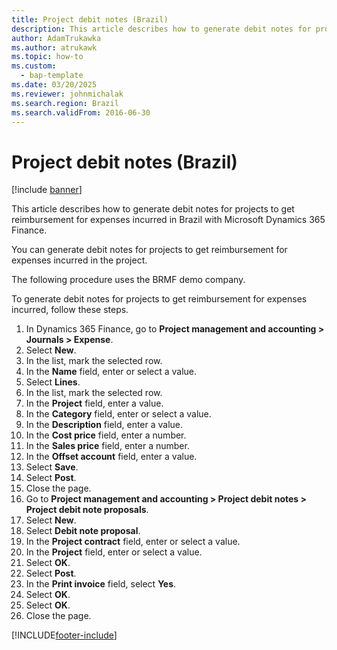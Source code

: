 ```yaml
---
title: Project debit notes (Brazil)
description: This article describes how to generate debit notes for projects to get reimbursement for expenses incurred in Brazil with Microsoft Dynamics 365 Finance.
author: AdamTrukawka
ms.author: atrukawk
ms.topic: how-to
ms.custom: 
  - bap-template
ms.date: 03/20/2025
ms.reviewer: johnmichalak
ms.search.region: Brazil
ms.search.validFrom: 2016-06-30
---
```


# Project debit notes (Brazil)

[!include [banner](../../includes/banner.md)]

This article describes how to generate debit notes for projects to get reimbursement for expenses incurred in Brazil with Microsoft Dynamics 365 Finance.

You can generate debit notes for projects to get reimbursement for expenses incurred in the project. 

The following procedure uses the BRMF demo company.

To generate debit notes for projects to get reimbursement for expenses incurred, follow these steps.

1. In Dynamics 365 Finance, go to **Project management and accounting \> Journals \> Expense**.
1. Select **New**.
1. In the list, mark the selected row.
1. In the **Name** field, enter or select a value.
1. Select **Lines**.
1. In the list, mark the selected row.
1. In the **Project** field, enter a value.
1. In the **Category** field, enter or select a value.
1. In the **Description** field, enter a value.
1. In the **Cost price** field, enter a number.
1. In the **Sales price** field, enter a number.
1. In the **Offset account** field, enter a value.
1. Select **Save**.
1. Select **Post**.
1. Close the page.
1. Go to **Project management and accounting \> Project debit notes \> Project debit note proposals**.
1. Select **New**.
1. Select **Debit note proposal**.
1. In the **Project contract** field, enter or select a value.
1. In the **Project** field, enter or select a value.
1. Select **OK**.
1. Select **Post**.
1. In the **Print invoice** field, select **Yes**.
1. Select **OK**.
1. Select **OK**.
1. Close the page.



[!INCLUDE[footer-include](../../../includes/footer-banner.md)]
